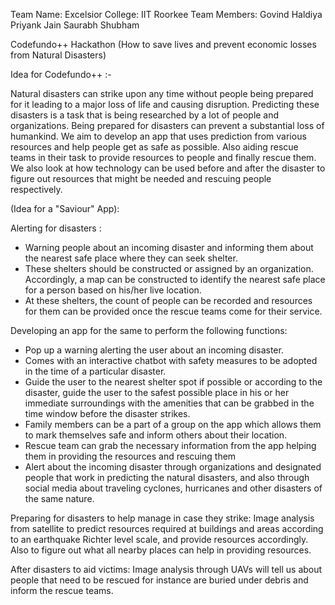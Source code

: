 Team Name: Excelsior
College: IIT Roorkee
Team Members: Govind Haldiya
              Priyank Jain
              Saurabh Shubham

Codefundo++ Hackathon (How to save lives and prevent economic losses from Natural Disasters)

Idea for Codefundo++ :-

Natural disasters can strike upon any time without people being prepared for it leading to a major loss of life and causing disruption.
Predicting these disasters is a task that is being researched by a lot of people and organizations.
Being prepared for disasters can prevent a substantial loss of humankind.
We aim to develop an app that uses prediction from various resources and help people get as safe as possible. Also aiding rescue teams in their task to provide resources to people and finally rescue them.
We also look at how technology can be used before and after the disaster to figure out resources that might be needed and rescuing people respectively.

(Idea for a "Saviour" App):

Alerting for disasters :
 - Warning people about an incoming disaster and informing them about the nearest safe place where they can seek shelter.
 - These shelters should be constructed or assigned by an organization. Accordingly, a map can be constructed to identify the nearest safe place for a person based on his/her live location.
 - At these shelters, the count of people can be recorded and resources for them can be provided once the rescue teams come for their service.

Developing an app for the same to perform the following functions:
- Pop up a warning alerting the user about an incoming disaster.
- Comes with an interactive chatbot with safety measures to be adopted in the time of a particular disaster.
- Guide the user to the nearest shelter spot if possible or according to the disaster, guide the user to the safest possible place in his or her immediate surroundings with the amenities that can be grabbed in the time window before the disaster strikes.
- Family members can be a part of a group on the app which allows them to mark themselves safe and inform others about their location.
- Rescue team can grab the necessary information from the app helping them in providing the resources and rescuing them
- Alert about the incoming disaster through organizations and designated people that work in predicting the natural disasters, and also through social media about traveling cyclones, hurricanes and other disasters of the same nature.

Preparing for disasters to help manage in case they strike:
Image analysis from satellite to predict resources required at buildings and areas according to an earthquake Richter level scale, and provide resources accordingly.
Also to figure out what all nearby places can help in providing resources.

After disasters to aid victims:
Image analysis through UAVs will tell us about people that need to be rescued for instance are buried under debris and inform the rescue teams.
